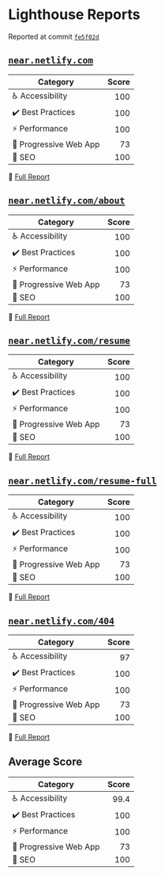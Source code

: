 # Lighthouse Reports

Reported at commit [`fe5f02d`](https://github.com/NearHuscarl/portfolio/commit/fe5f02d4e16a2df3244a3c43aee0b3ed05e5e885)

## [`near.netlify.com`](https://near.netlify.com)

| Category | Score |
|----------|------:|
| :wheelchair: Accessibility | 100 |
| :heavy_check_mark: Best Practices | 100 |
| :zap: Performance | 100 |
| :iphone: Progressive Web App | 73 |
| :loudspeaker: SEO | 100 |

:page_with_curl: [Full Report](https://htmlpreview.github.io/?https://github.com/NearHuscarl/portfolio/blob/master/audit/report.html)

## [`near.netlify.com/about`](https://near.netlify.com/about)

| Category | Score |
|----------|------:|
| :wheelchair: Accessibility | 100 |
| :heavy_check_mark: Best Practices | 100 |
| :zap: Performance | 100 |
| :iphone: Progressive Web App | 73 |
| :loudspeaker: SEO | 100 |

:page_with_curl: [Full Report](https://htmlpreview.github.io/?https://github.com/NearHuscarl/portfolio/blob/master/audit/report-about.html)

## [`near.netlify.com/resume`](https://near.netlify.com/resume)

| Category | Score |
|----------|------:|
| :wheelchair: Accessibility | 100 |
| :heavy_check_mark: Best Practices | 100 |
| :zap: Performance | 100 |
| :iphone: Progressive Web App | 73 |
| :loudspeaker: SEO | 100 |

:page_with_curl: [Full Report](https://htmlpreview.github.io/?https://github.com/NearHuscarl/portfolio/blob/master/audit/report-resume.html)

## [`near.netlify.com/resume-full`](https://near.netlify.com/resume-full)

| Category | Score |
|----------|------:|
| :wheelchair: Accessibility | 100 |
| :heavy_check_mark: Best Practices | 100 |
| :zap: Performance | 100 |
| :iphone: Progressive Web App | 73 |
| :loudspeaker: SEO | 100 |

:page_with_curl: [Full Report](https://htmlpreview.github.io/?https://github.com/NearHuscarl/portfolio/blob/master/audit/report-resume-full.html)

## [`near.netlify.com/404`](https://near.netlify.com/404)

| Category | Score |
|----------|------:|
| :wheelchair: Accessibility | 97 |
| :heavy_check_mark: Best Practices | 100 |
| :zap: Performance | 100 |
| :iphone: Progressive Web App | 73 |
| :loudspeaker: SEO | 100 |

:page_with_curl: [Full Report](https://htmlpreview.github.io/?https://github.com/NearHuscarl/portfolio/blob/master/audit/report-404.html)

## Average Score

| Category | Score |
|----------|------:|
| :wheelchair: Accessibility | 99.4 |
| :heavy_check_mark: Best Practices | 100 |
| :zap: Performance | 100 |
| :iphone: Progressive Web App | 73 |
| :loudspeaker: SEO | 100 |

